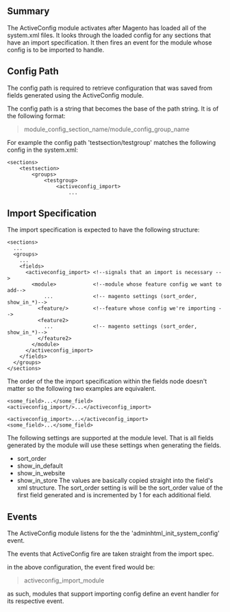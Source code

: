 Summary
-------
The ActiveConfig module activates after Magento has loaded all of the system.xml files. It looks through the loaded config for any sections that have an import specification. It then fires an event for the module whose config is to be imported to handle.

Config Path
------------
The config path is required to retrieve configuration that was saved
from fields generated using the ActiveConfig module.

The config path is a string that becomes the base of the path string.
It is of the following format:

> module_config_section_name/module_config_group_name

For example the config path 'testsection/testgroup' matches the following config in the system.xml:
><config>
    <sections>
        <testsection>
            <groups>
                <testgroup>
                    <activeconfig_import>
                        ...



Import Specification
--------------------
The import specification is expected to have the following structure:

><config>
    <sections>
      ...
      <groups>
        ...
        <fields>
          <activeconfig_import> <!--signals that an import is necessary -->
            <module>            <!--module whose feature config we want to add-->
                ...             <!-- magento settings (sort_order, show_in_*)-->
              <feature/>        <!--feature whose config we're importing -->
              <feature2>
                ...             <!-- magento settings (sort_order, show_in_*)-->
              </feature2>
            </module>
          </activeconfig_import>
        </fields>
      </groups>
    </sections>

The order of the the import specification within the fields node doesn't matter
so the following two examples are equivalent.

><fields>
	<some_field>...</some_field>
	<activeconfig_import/>...</activeconfig_import>
</fields>

> <fields>
	<activeconfig_import>...</activeconfig_import>
	<some_field>...</some_field>
</fields>

The following settings are supported at the module level. That is all fields generated by the module will use these settings when generating the fields.
- sort_order
- show_in_default
- show_in_website
- show_in_store
The values are basically copied straight into the field's xml structure. The sort_order setting is will be the sort_order value of the first field generated and is incremented by 1 for each additional field.

Events
------
The ActiveConfig module listens for the the 
'adminhtml_init_system_config' event.

The events that ActiveConfig fire are taken straight from
the import spec.

in the above configuration, the event fired would
be:
> activeconfig_import_module

as such, modules that support importing config define an event handler for its respective event.